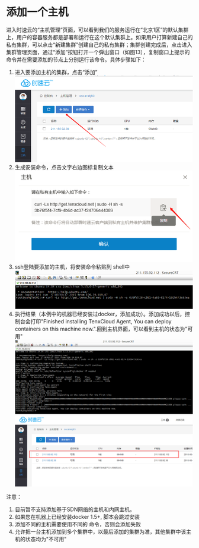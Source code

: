# 添加一个主机
进入时速云的“主机管理”页面，可以看到我们的服务运行在“北京1区”的默认集群上，用户的容器服务都是部署和运行在这个默认集群上。如果用户打算新建自己的私有集群，可以点击“新建集群”创建自己的私有集群；集群创建完成后，点击进入集群管理页面，通过“添加”按钮打开一个弹出窗口（如图13），复制窗口上提示的命令并在需要添加的节点上分别运行该命令。具体步骤如下：
1. 进入要添加主机的集群，点击“添加”
![host1](/doc/v1/images/host/add-host-0.png)
2. 生成安装命令，点击文字右边图标复制文本
![host1](/doc/v1/images/host/add-host-1.png)
3. ssh登陆要添加的主机，将安装命令粘贴到 shell中
![host1](/doc/v1/images/host/add-host-2.png)
4. 执行结果（本例中的机器已经安装过docker，添加成功）。添加成功以后，控制台会打印"Finished installing TenxCloud Agent, You can deploy containers on this machine now.".回到主机界面，可以看到主机的状态为"可用"
![host1](/doc/v1/images/host/add-host-3.png)
![host1](/doc/v1/images/host/add-host-4.png)

注意：
1. 目前暂不支持添加基于SDN网络的主机和内网主机。
2. 如果您在机器上已经安装docker 1.5+, 脚本会跳过安装
3. 添加不同的主机需要使用不同的 命令，否则会添加失败
4. 允许把一台主机添加到多个集群中，以最后添加的集群为准，其他集群中该主机的状态均为"不可用"
